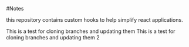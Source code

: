 #Notes

this repository contains custom hooks to help simplify react applications.

This is a test for cloning branches and updating them
This is a test for cloning branches and updating them 2
